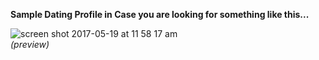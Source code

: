 <strong>Sample Dating Profile in Case you are looking for something like this...</strong>

![screen shot 2017-05-19 at 11 58 17 am](https://cloud.githubusercontent.com/assets/10386036/26288846/e08c15a0-3e56-11e7-88a1-2712591b432d.png) 
<br>
<em> (preview) </em>
